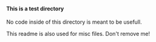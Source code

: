 #### This is a test directory

No code inside of this directory is meant to be usefull.

This readme is also used for misc files. Don't remove me!